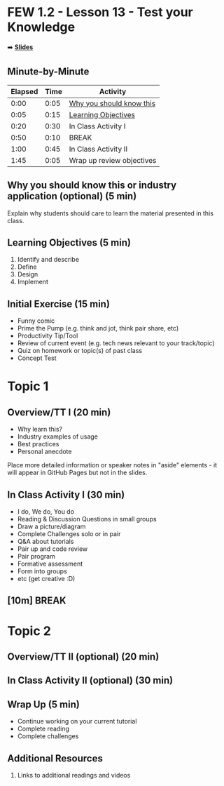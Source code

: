<!-- .slide: data-background="./Images/header.svg" data-background-repeat="none" data-background-size="40% 40%" data-background-position="center 10%" class="header" -->
# FEW 1.2 - Lesson 13 - Test your Knowledge

<!-- Put a link to the slides so that students can find them -->

➡️ [**Slides**](/Syllabus-Template/Slides/Lesson1.html ':ignore')

<!-- > -->

## Minute-by-Minute

| **Elapsed** | **Time** | **Activity** |
| ----------- | -------- | ------------ |
| 0:00 | 0:05 | [Why you should know this](#why-you-should-know-this) |
| 0:05 | 0:15 | [Learning Objectives](#learning-objectives) |
| 0:20 | 0:30 | In Class Activity I |
| 0:50 | 0:10 | BREAK |
| 1:00 | 0:45 | In Class Activity II |
| 1:45 | 0:05 | Wrap up review objectives |

<!-- > -->

## Why you should know this or industry application (optional) (5 min)

Explain why students should care to learn the material presented in this class.

<!-- > -->

## Learning Objectives (5 min)

1. Identify and describe
1. Define
1. Design
1. Implement

<!-- > -->

## Initial Exercise (15 min)

- Funny comic
- Prime the Pump (e.g. think and jot, think pair share, etc)
- Productivity Tip/Tool
- Review of current event (e.g. tech news relevant to your track/topic)
- Quiz on homework or topic(s) of past class
- Concept Test

<!-- > -->

# Topic 1

<!-- v -->

## Overview/TT I (20 min)

- Why learn this?
- Industry examples of usage
- Best practices
- Personal anecdote

<aside class="notes">
Place more detailed information or speaker notes in "aside" elements - it will appear in GitHub Pages but not in the slides.
</aside>

<!-- v -->

## In Class Activity I (30 min)

- I do, We do, You do
- Reading & Discussion Questions in small groups
- Draw a picture/diagram
- Complete Challenges solo or in pair
- Q&A about tutorials
- Pair up and code review
- Pair program
- Formative assessment
- Form into groups
- etc (get creative :D)

<!-- > -->

<!-- .slide: data-background="#087CB8" -->
## [**10m**] BREAK

<!-- > -->

# Topic 2

<!-- v -->

## Overview/TT II (optional) (20 min)

<!-- v -->

## In Class Activity II (optional) (30 min)

<!-- > -->

## Wrap Up (5 min)

- Continue working on your current tutorial
- Complete reading
- Complete challenges

<!-- > -->

## Additional Resources

1. Links to additional readings and videos

